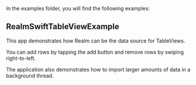 In the examples folder, you will find the following examples:

RealmSwiftTableViewExample
--------------------------
This app demonstrates how Realm can be the data source for TableViews.

You can add rows by tapping the add button and remove rows by swiping right-to-left.

The application also demonstrates how to import larger amounts of data in a background thread.
